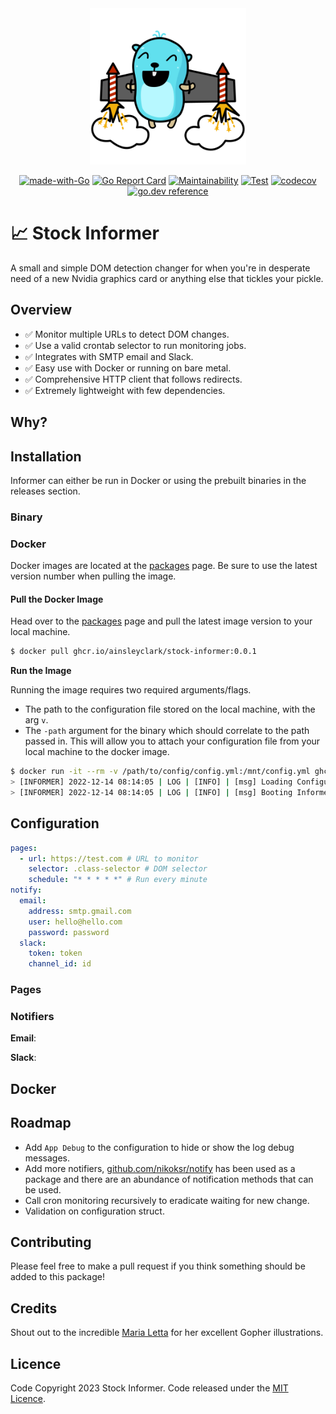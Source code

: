 <div align="center">
<img height="250" src="res/logo.svg" alt="Informer Logo" />

[![made-with-Go](https://img.shields.io/badge/Made%20with-Go-1f425f.svg)](http://golang.org)
[![Go Report Card](https://goreportcard.com/badge/github.com/ainsleyclark/stock-informer)](https://goreportcard.com/report/github.com/ainsleyclark/stock-informer)
[![Maintainability](https://api.codeclimate.com/v1/badges/1662c0c688e78fa33a2c/maintainability)](https://codeclimate.com/github/ainsleyclark/stock-informer/maintainability)
[![Test](https://github.com/ainsleyclark/stock-informer/actions/workflows/test.yml/badge.svg?branch=master)](https://github.com/ainsleyclark/stock-informer/actions/workflows/test.yml)
[![codecov](https://codecov.io/gh/ainsleyclark/stock-informer/branch/master/graph/badge.svg?token=70fTUSyXxJ)](https://codecov.io/gh/ainsleyclark/stock-informer)
[![go.dev reference](https://img.shields.io/badge/go.dev-reference-007d9c?logo=go&logoColor=white&style=flat)](https://pkg.go.dev/github.com/ainsleyclark/stock-informer)

</div>

# 📈 Stock Informer

A small and simple DOM detection changer for when you're in desperate need of a new Nvidia graphics card or anything
else that tickles your pickle.

## Overview

- ✅ Monitor multiple URLs to detect DOM changes.
- ✅ Use a valid crontab selector to run monitoring jobs.
- ✅ Integrates with SMTP email and Slack.
- ✅ Easy use with Docker or running on bare metal.
- ✅ Comprehensive HTTP client that follows redirects.
- ✅ Extremely lightweight with few dependencies.

## Why?

## Installation

Informer can either be run in Docker or using the prebuilt binaries in the releases section.

### Binary

### Docker

Docker images are located at
the [packages](https://github.com/ainsleyclark/stock-informer/pkgs/container/stock-informer) page. Be sure to use the
latest version number when pulling the image.

#### Pull the Docker Image

Head over to the [packages](https://github.com/ainsleyclark/stock-informer/pkgs/container/stock-informer) page and pull
the latest image version to your local machine.

```bash
$ docker pull ghcr.io/ainsleyclark/stock-informer:0.0.1
```

**Run the Image**

Running the image requires two required arguments/flags.

- The path to the configuration file stored on the local machine, with the arg `v`.
- The `-path` argument for the binary which should correlate to the path passed in. This will allow you to attach your
	configuration file from your local machine to the docker image.

```bash
$ docker run -it --rm -v /path/to/config/config.yml:/mnt/config.yml ghcr.io/ainsleyclark/stock-informer:0.0.1 -path=/mnt/config.yml
> [INFORMER] 2022-12-14 08:14:05 | LOG | [INFO] | [msg] Loading Configuration
> [INFORMER] 2022-12-14 08:14:05 | LOG | [INFO] | [msg] Booting Informer
```

## Configuration

```yaml
pages:
  - url: https://test.com # URL to monitor
    selector: .class-selector # DOM selector
    schedule: "* * * * *" # Run every minute
notify:
  email:
    address: smtp.gmail.com
    user: hello@hello.com
    password: password
  slack:
    token: token
    channel_id: id
```

### Pages

### Notifiers

**Email**:

**Slack**:

## Docker

## Roadmap

- Add `App Debug` to the configuration to hide or show the log debug messages.
- Add more notifiers, [github.com/nikoksr/notify](https://github.com/nikoksr/notify) has been used as a package and
	there are an abundance of notification methods that can be used.
- Call cron monitoring recursively to eradicate waiting for new change.
- Validation on configuration struct.

## Contributing

Please feel free to make a pull request if you think something should be added to this package!

## Credits

Shout out to the incredible [Maria Letta](https://github.com/MariaLetta) for her excellent Gopher illustrations.

## Licence

Code Copyright 2023 Stock Informer. Code released under the [MIT Licence](LICENSE).
